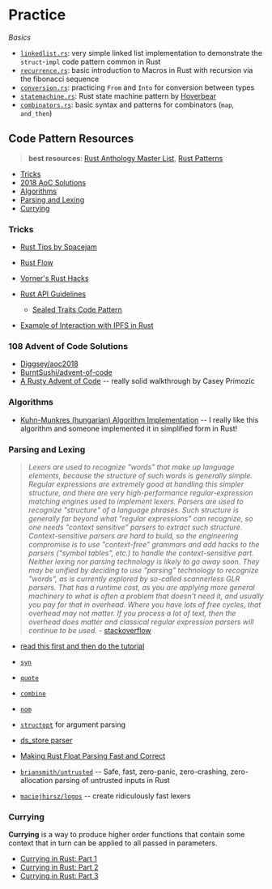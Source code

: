 # Practice

*Basics*
* [`linkedlist.rs`](./simple/src/linkedlist.rs): very simple linked list implementation to demonstrate the `struct`-`impl` code pattern common in Rust
* [`recurrence.rs`](./simple/src/recurrence.rs): basic introduction to Macros in Rust with recursion via the fibonacci sequence
* [`conversion.rs`](./simple/src/conversion.rs): practicing `From` and `Into` for conversion between types
* [`statemachine.rs`](./simple/src/statemachine.rs): Rust state machine pattern by [Hoverbear](https://hoverbear.org/2016/10/12/rust-state-machine-pattern/)
* [`combinators.rs`](./simple/src/combinator.rs): basic syntax and patterns for combinators (`map`, `and_then`)

## Code Pattern Resources <a name = "pattern"></a>
> **best resources**: [Rust Anthology Master List](https://github.com/brson/rust-anthology/blob/master/master-list.md), [Rust Patterns](https://crates.io/categories/rust-patterns)

* [Tricks](#tricks)
* [2018 AoC Solutions](#aoc)
* [Algorithms](#algo)
* [Parsing and Lexing](#parselex)
* [Currying](#curry)

### Tricks <a name = "tricks"></a>

* [Rust Tips by Spacejam](https://github.com/spacejam/elements-of-rust)
* [Rust Flow](https://myrrlyn.net/blog/misc/rust-flow)
* [Vorner's Rust Hacks](https://vorner.github.io/2019/02/03/hacks.html)

* [Rust API Guidelines](https://rust-lang-nursery.github.io/api-guidelines/about.html)
    * [Sealed Traits Code Pattern](https://rust-lang-nursery.github.io/api-guidelines/future-proofing.html)

* [Example of Interaction with IPFS in Rust](https://github.com/kpcyrd/ipfs.ink)

### 108 Advent of Code Solutions <a name = "aoc"></a>
* [Diggsey/aoc2018](https://github.com/Diggsey/aoc2018)
* [BurntSushi/advent-of-code](https://github.com/BurntSushi/advent-of-code)
* [A Rusty Advent of Code](https://cprimozic.net/blog/a-rusty-aoc/) -- really solid walkthrough by Casey Primozic

### Algorithms <a name = "algo"></a>

* [Kuhn-Munkres (hungarian) Algorithm Implementation](https://github.com/nwtnni/hungarian) -- I really like this algorithm and someone implemented it in simplified form in Rust!

### Parsing and Lexing <a name = "parselex"></a>

> *Lexers are used to recognize "words" that make up language elements, because the structure of such words is generally simple. Regular expressions are extremely good at handling this simpler structure, and there are very high-performance regular-expression matching engines used to implement lexers. Parsers are used to recognize "structure" of a language phrases. Such structure is generally far beyond what "regular expressions" can recognize, so one needs "context sensitive" parsers to extract such structure. Context-sensitive parsers are hard to build, so the engineering compromise is to use "context-free" grammars and add hacks to the parsers ("symbol tables", etc.) to handle the context-sensitive part. Neither lexing nor parsing technology is likely to go away soon. They may be unified by deciding to use "parsing" technology to recognize "words", as is currently explored by so-called scannerless GLR parsers. That has a runtime cost, as you are applying more general machinery to what is often a problem that doesn't need it, and usually you pay for that in overhead. Where you have lots of free cycles, that overhead may not matter. If you process a lot of text, then the overhead does matter and classical regular expression parsers will continue to be used.* - [stackoverflow](https://stackoverflow.com/a/2852716)

* [read this first and then do the tutorial](http://lalrpop.github.io/lalrpop/crash_course.html)
* [`syn`](https://github.com/dtolnay/syn)
* [`quote`](https://github.com/dtolnay/quote)
* [`combine`](https://github.com/Marwes/combine)
* [`nom`](https://github.com/Geal/nom)
* [`structopt`](https://crates.io/crates/structopt) for argument parsing
* [ds_store parser](https://github.com/sinistersnare/ds_store/blob/master/README.md)
* [Making Rust Float Parsing Fast and Correct](https://www.reddit.com/r/rust/comments/a6j5j1/making_rust_float_parsing_fast_and_correct/?st=JPQ2J3ZW&sh=cb57fb7f)
* [`briansmith/untrusted`](https://github.com/briansmith/untrusted) -- Safe, fast, zero-panic, zero-crashing, zero-allocation parsing of untrusted inputs in Rust

* [`maciejhirsz/logos`](https://github.com/maciejhirsz/logos) -- create ridiculously fast lexers

### Currying <a name = "curry"></a>

**Currying** is a way to produce higher order functions that contain some context that in turn can be applied to all passed in parameters.
* [Currying in Rust: Part 1](https://hashnode.com/post/currying-in-rust-cjpfb0i2z00cm56s2aideuo4z)
* [Currying in Rust: Part 2](https://hashnode.com/post/currying-in-rust-part-2-a-glimpse-of-generics-cjphbgun90025pms241ggh3d9)
* [Currying in Rust: Part 3](https://hashnode.com/post/currying-in-rust-part-3-the-circle-of-life-aka-why-borrowchecker-why-cjq3z1dd800dknds1sls4dqav)